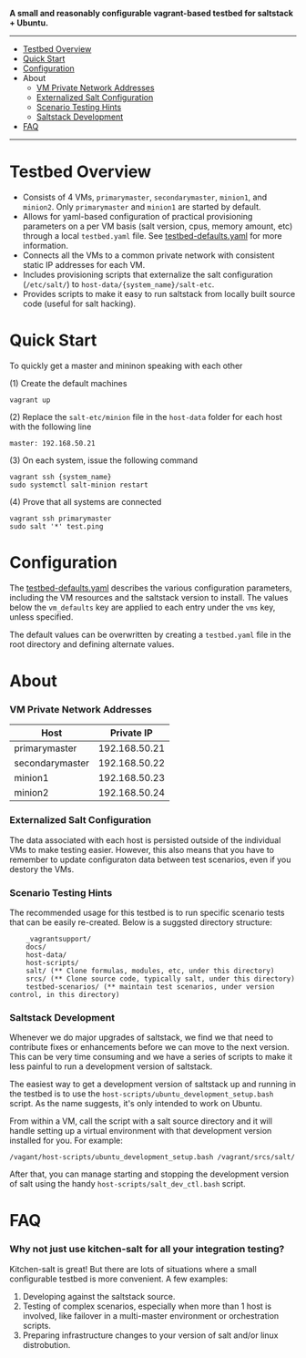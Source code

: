 __A small and reasonably configurable vagrant-based testbed for saltstack + Ubuntu.__

---

* [Testbed Overview](#testbed-overview)
* [Quick Start](#quick-start)
* [Configuration](#configuration)
* About
	* [VM Private Network Addresses](#vm-private-network-addresses)
	* [Externalized Salt Configuration](#externalized-salt-configuration)
	* [Scenario Testing Hints](#scenario-testing-hints)
	* [Saltstack Development](#saltstack-development)
* [FAQ](#faq)

---

# Testbed Overview

* Consists of 4 VMs, `primarymaster`, `secondarymaster`, `minion1`, and `minion2`. Only `primarymaster` and `minion1` are started by default.
* Allows for yaml-based configuration of practical provisioning parameters on a per VM basis (salt version, cpus, memory amount, etc) through a local `testbed.yaml` file. See [testbed-defaults.yaml](testbed-defaults.yaml) for more information.
* Connects all the VMs to a common private network with consistent static IP addresses for each VM.
* Includes provisioning scripts that externalize the salt configuration (`/etc/salt/`) to `host-data/{system_name}/salt-etc`. 
* Provides scripts to make it easy to run saltstack from locally built source code (useful for salt hacking).

# Quick Start

To quickly get a master and mininon speaking with each other

(1) Create the default machines

```
vagrant up
```

(2) Replace the `salt-etc/minion` file in the `host-data` folder for each host with the following line 

```
master: 192.168.50.21
```

(3) On each system, issue the following command

```
vagrant ssh {system_name}
sudo systemctl salt-minion restart
```

(4) Prove that all systems are connected

```
vagrant ssh primarymaster
sudo salt '*' test.ping
```

# Configuration

The [testbed-defaults.yaml](testbed-defaults.yaml) describes the various configuration parameters, including the VM resources and the saltstack version to install. The values below the `vm_defaults` key are applied to each entry under the `vms` key, unless specified.

The default values can be overwritten by creating a `testbed.yaml` file in the root directory and defining alternate values.

# About

### VM Private Network Addresses

| Host            | Private IP    |
|-----------------|---------------|
| primarymaster   | 192.168.50.21 |
| secondarymaster | 192.168.50.22 |
| minion1         | 192.168.50.23 |
| minion2         | 192.168.50.24 |

### Externalized Salt Configuration

The data associated with each host is persisted outside of the individual VMs to make testing easier. However, this also means that you have to remember to update configuraton data between test scenarios, even if you destory the VMs.

### Scenario Testing Hints

The recommended usage for this testbed is to run specific scenario tests that can be easily re-created. Below is a suggsted directory structure:

```
	_vagrantsupport/
	docs/
	host-data/
	host-scripts/
	salt/ (** Clone formulas, modules, etc, under this directory)
	srcs/ (** Clone source code, typically salt, under this directory)
	testbed-scenarios/ (** maintain test scenarios, under version control, in this directory) 
```


### Saltstack Development

Whenever we do major upgrades of saltstack, we find we that need to contribute fixes or enhancements before we can move to the next version. This can be very time consuming and we have a series of scripts to make it less painful to run a development version of saltstack.

The easiest way to get a development version of saltstack up and running in the testbed is to use the `host-scripts/ubuntu_development_setup.bash` script. As the name suggests, it's only intended to work on Ubuntu. 

From within a VM, call the script with a salt source directory and it will handle setting up a virtual environment with that development version installed for you. For example:

```
/vagant/host-scripts/ubuntu_development_setup.bash /vagrant/srcs/salt/
```

 After that, you can manage starting and stopping the development version of salt using the handy `host-scripts/salt_dev_ctl.bash` script.


# FAQ

### Why not just use kitchen-salt for all your integration testing?

Kitchen-salt is great! But there are lots of situations where a small configurable testbed is more convenient. A few examples:

1. Developing against the saltstack source.
2. Testing of complex scenarios, especially when more than 1 host is involved, like failover in a multi-master environment or orchestration scripts.
3. Preparing infrastructure changes to your version of salt and/or linux distrobution.